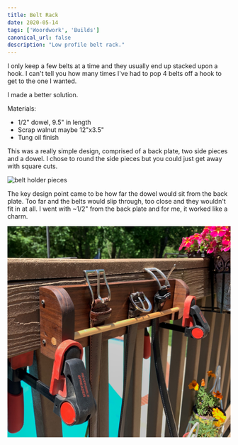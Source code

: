 ```yaml
---
title: Belt Rack
date: 2020-05-14
tags: ['Woordwork', 'Builds']
canonical_url: false
description: "Low profile belt rack."
---
```


I only keep a few belts at a time and they usually end up stacked upon a hook. I can't tell you how many times I've had to pop 4 belts off a hook to get to the one I wanted.

I made a better solution.

Materials:
* 1/2" dowel, 9.5" in length
* Scrap walnut maybe 12"x3.5"
* Tung oil finish

This was a really simple design, comprised of a back plate, two side pieces and a dowel. I chose to round the side pieces but you could just get away with square cuts.

![belt holder pieces](./images/belt-holder/pieces.jpg)

The key design point came to be how far the dowel would sit from the back plate. Too far and the belts would slip through, too close and they wouldn't fit in at all. I went with ~1/2" from the back plate and for me, it worked like a charm.

![belt holder finished](./images/belt-holder/finished.jpg)
